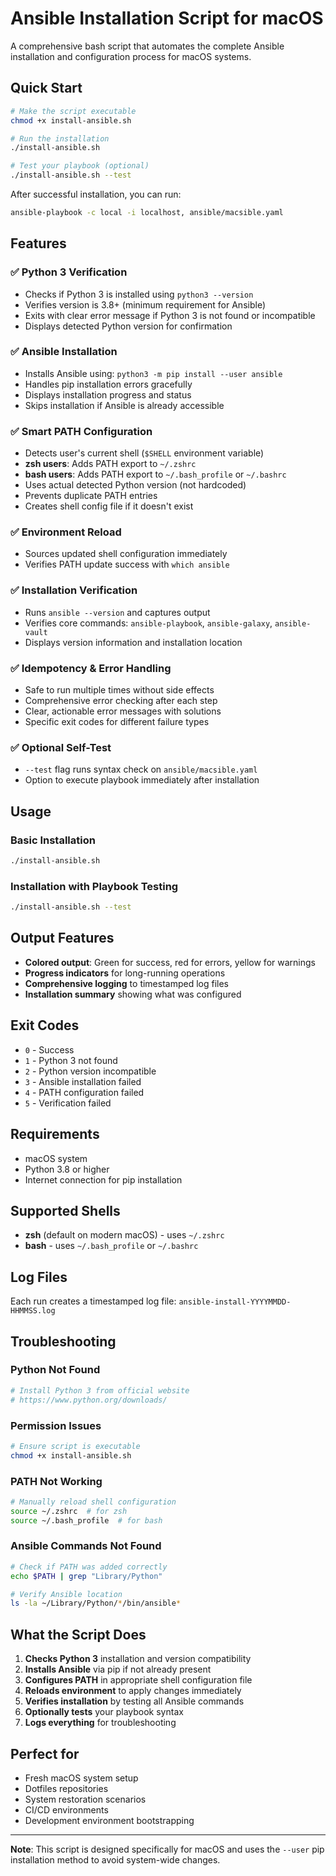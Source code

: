 # Ansible Installation Script for macOS

A comprehensive bash script that automates the complete Ansible installation and configuration process for macOS systems.

## Quick Start

```bash
# Make the script executable
chmod +x install-ansible.sh

# Run the installation
./install-ansible.sh

# Test your playbook (optional)
./install-ansible.sh --test
```

After successful installation, you can run:
```bash
ansible-playbook -c local -i localhost, ansible/macsible.yaml
```

## Features

### ✅ **Python 3 Verification**
- Checks if Python 3 is installed using `python3 --version`
- Verifies version is 3.8+ (minimum requirement for Ansible)
- Exits with clear error message if Python 3 is not found or incompatible
- Displays detected Python version for confirmation

### ✅ **Ansible Installation**
- Installs Ansible using: `python3 -m pip install --user ansible`
- Handles pip installation errors gracefully
- Displays installation progress and status
- Skips installation if Ansible is already accessible

### ✅ **Smart PATH Configuration**
- Detects user's current shell (`$SHELL` environment variable)
- **zsh users**: Adds PATH export to `~/.zshrc`
- **bash users**: Adds PATH export to `~/.bash_profile` or `~/.bashrc`
- Uses actual detected Python version (not hardcoded)
- Prevents duplicate PATH entries
- Creates shell config file if it doesn't exist

### ✅ **Environment Reload**
- Sources updated shell configuration immediately
- Verifies PATH update success with `which ansible`

### ✅ **Installation Verification**
- Runs `ansible --version` and captures output
- Verifies core commands: `ansible-playbook`, `ansible-galaxy`, `ansible-vault`
- Displays version information and installation location

### ✅ **Idempotency & Error Handling**
- Safe to run multiple times without side effects
- Comprehensive error checking after each step
- Clear, actionable error messages with solutions
- Specific exit codes for different failure types

### ✅ **Optional Self-Test**
- `--test` flag runs syntax check on `ansible/macsible.yaml`
- Option to execute playbook immediately after installation

## Usage

### Basic Installation
```bash
./install-ansible.sh
```

### Installation with Playbook Testing
```bash
./install-ansible.sh --test
```

## Output Features

- **Colored output**: Green for success, red for errors, yellow for warnings
- **Progress indicators** for long-running operations
- **Comprehensive logging** to timestamped log files
- **Installation summary** showing what was configured

## Exit Codes

- `0` - Success
- `1` - Python 3 not found
- `2` - Python version incompatible
- `3` - Ansible installation failed
- `4` - PATH configuration failed
- `5` - Verification failed

## Requirements

- macOS system
- Python 3.8 or higher
- Internet connection for pip installation

## Supported Shells

- **zsh** (default on modern macOS) - uses `~/.zshrc`
- **bash** - uses `~/.bash_profile` or `~/.bashrc`

## Log Files

Each run creates a timestamped log file: `ansible-install-YYYYMMDD-HHMMSS.log`

## Troubleshooting

### Python Not Found
```bash
# Install Python 3 from official website
# https://www.python.org/downloads/
```

### Permission Issues
```bash
# Ensure script is executable
chmod +x install-ansible.sh
```

### PATH Not Working
```bash
# Manually reload shell configuration
source ~/.zshrc  # for zsh
source ~/.bash_profile  # for bash
```

### Ansible Commands Not Found
```bash
# Check if PATH was added correctly
echo $PATH | grep "Library/Python"

# Verify Ansible location
ls -la ~/Library/Python/*/bin/ansible*
```

## What the Script Does

1. **Checks Python 3** installation and version compatibility
2. **Installs Ansible** via pip if not already present
3. **Configures PATH** in appropriate shell configuration file
4. **Reloads environment** to apply changes immediately
5. **Verifies installation** by testing all Ansible commands
6. **Optionally tests** your playbook syntax
7. **Logs everything** for troubleshooting

## Perfect for

- Fresh macOS system setup
- Dotfiles repositories
- System restoration scenarios
- CI/CD environments
- Development environment bootstrapping

---

**Note**: This script is designed specifically for macOS and uses the `--user` pip installation method to avoid system-wide changes.
